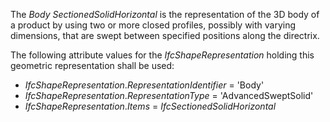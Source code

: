 The _Body SectionedSolidHorizontal_ is the representation of the 3D body of a product by using two or more closed profiles, possibly with varying dimensions,  that are swept between specified positions along the directrix.

The following attribute values for the _IfcShapeRepresentation_ holding this geometric representation shall be used:

* _IfcShapeRepresentation_._RepresentationIdentifier_ = 'Body'
* _IfcShapeRepresentation_._RepresentationType_ = 'AdvancedSweptSolid'
* _IfcShapeRepresentation_._Items_ = _IfcSectionedSolidHorizontal_
